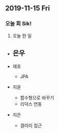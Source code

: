 ## 2019-11-15 Fri
### 오늘 회 Sik!

1. 오늘 한 일
- 은우
  - 

- 재호
  - JPA

- 지윤
  - 함수형으로 바꾸기
  - 리덕스 연동

- 지은
  - 갤러리 접근 
